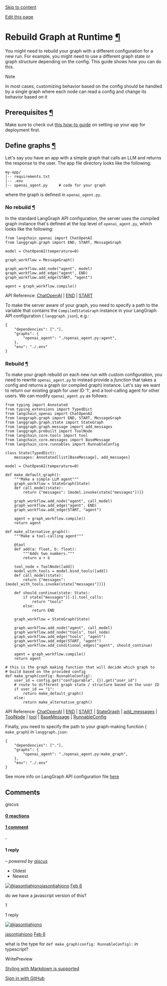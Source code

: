[Skip to content](https://langchain-ai.github.io/langgraph/cloud/deployment/graph_rebuild/#rebuild-graph-at-runtime)

[Edit this page](https://github.com/langchain-ai/langgraph/edit/main/docs/docs/cloud/deployment/graph_rebuild.md "Edit this page")

# Rebuild Graph at Runtime [¶](https://langchain-ai.github.io/langgraph/cloud/deployment/graph_rebuild/\#rebuild-graph-at-runtime "Permanent link")

You might need to rebuild your graph with a different configuration for a new run. For example, you might need to use a different graph state or graph structure depending on the config. This guide shows how you can do this.

Note

In most cases, customizing behavior based on the config should be handled by a single graph where each node can read a config and change its behavior based on it

## Prerequisites [¶](https://langchain-ai.github.io/langgraph/cloud/deployment/graph_rebuild/\#prerequisites "Permanent link")

Make sure to check out [this how-to guide](https://langchain-ai.github.io/langgraph/cloud/deployment/setup/) on setting up your app for deployment first.

## Define graphs [¶](https://langchain-ai.github.io/langgraph/cloud/deployment/graph_rebuild/\#define-graphs "Permanent link")

Let's say you have an app with a simple graph that calls an LLM and returns the response to the user. The app file directory looks like the following:

```md-code__content
my-app/
|-- requirements.txt
|-- .env
|-- openai_agent.py     # code for your graph

```

where the graph is defined in `openai_agent.py`.

### No rebuild [¶](https://langchain-ai.github.io/langgraph/cloud/deployment/graph_rebuild/\#no-rebuild "Permanent link")

In the standard LangGraph API configuration, the server uses the compiled graph instance that's defined at the top level of `openai_agent.py`, which looks like the following:

```md-code__content
from langchain_openai import ChatOpenAI
from langgraph.graph import END, START, MessageGraph

model = ChatOpenAI(temperature=0)

graph_workflow = MessageGraph()

graph_workflow.add_node("agent", model)
graph_workflow.add_edge("agent", END)
graph_workflow.add_edge(START, "agent")

agent = graph_workflow.compile()

```

API Reference: [ChatOpenAI](https://python.langchain.com/api_reference/openai/chat_models/langchain_openai.chat_models.base.ChatOpenAI.html) \| [END](https://langchain-ai.github.io/langgraph/reference/constants/#langgraph.constants.END) \| [START](https://langchain-ai.github.io/langgraph/reference/constants/#langgraph.constants.START)

To make the server aware of your graph, you need to specify a path to the variable that contains the `CompiledStateGraph` instance in your LangGraph API configuration ( `langgraph.json`), e.g.:

```md-code__content
{
    "dependencies": ["."],
    "graphs": {
        "openai_agent": "./openai_agent.py:agent",
    },
    "env": "./.env"
}

```

### Rebuild [¶](https://langchain-ai.github.io/langgraph/cloud/deployment/graph_rebuild/\#rebuild "Permanent link")

To make your graph rebuild on each new run with custom configuration, you need to rewrite `openai_agent.py` to instead provide a _function_ that takes a config and returns a graph (or compiled graph) instance. Let's say we want to return our existing graph for user ID '1', and a tool-calling agent for other users. We can modify `openai_agent.py` as follows:

```md-code__content
from typing import Annotated
from typing_extensions import TypedDict
from langchain_openai import ChatOpenAI
from langgraph.graph import END, START, MessageGraph
from langgraph.graph.state import StateGraph
from langgraph.graph.message import add_messages
from langgraph.prebuilt import ToolNode
from langchain_core.tools import tool
from langchain_core.messages import BaseMessage
from langchain_core.runnables import RunnableConfig

class State(TypedDict):
    messages: Annotated[list[BaseMessage], add_messages]

model = ChatOpenAI(temperature=0)

def make_default_graph():
    """Make a simple LLM agent"""
    graph_workflow = StateGraph(State)
    def call_model(state):
        return {"messages": [model.invoke(state["messages"])]}

    graph_workflow.add_node("agent", call_model)
    graph_workflow.add_edge("agent", END)
    graph_workflow.add_edge(START, "agent")

    agent = graph_workflow.compile()
    return agent

def make_alternative_graph():
    """Make a tool-calling agent"""

    @tool
    def add(a: float, b: float):
        """Adds two numbers."""
        return a + b

    tool_node = ToolNode([add])
    model_with_tools = model.bind_tools([add])
    def call_model(state):
        return {"messages": [model_with_tools.invoke(state["messages"])]}

    def should_continue(state: State):
        if state["messages"][-1].tool_calls:
            return "tools"
        else:
            return END

    graph_workflow = StateGraph(State)

    graph_workflow.add_node("agent", call_model)
    graph_workflow.add_node("tools", tool_node)
    graph_workflow.add_edge("tools", "agent")
    graph_workflow.add_edge(START, "agent")
    graph_workflow.add_conditional_edges("agent", should_continue)

    agent = graph_workflow.compile()
    return agent

# this is the graph making function that will decide which graph to
# build based on the provided config
def make_graph(config: RunnableConfig):
    user_id = config.get("configurable", {}).get("user_id")
    # route to different graph state / structure based on the user ID
    if user_id == "1":
        return make_default_graph()
    else:
        return make_alternative_graph()

```

API Reference: [ChatOpenAI](https://python.langchain.com/api_reference/openai/chat_models/langchain_openai.chat_models.base.ChatOpenAI.html) \| [END](https://langchain-ai.github.io/langgraph/reference/constants/#langgraph.constants.END) \| [START](https://langchain-ai.github.io/langgraph/reference/constants/#langgraph.constants.START) \| [StateGraph](https://langchain-ai.github.io/langgraph/reference/graphs/#langgraph.graph.state.StateGraph) \| [add\_messages](https://langchain-ai.github.io/langgraph/reference/graphs/#langgraph.graph.message.add_messages) \| [ToolNode](https://langchain-ai.github.io/langgraph/reference/prebuilt/#langgraph.prebuilt.tool_node.ToolNode) \| [tool](https://python.langchain.com/api_reference/core/tools/langchain_core.tools.convert.tool.html) \| [BaseMessage](https://python.langchain.com/api_reference/core/messages/langchain_core.messages.base.BaseMessage.html) \| [RunnableConfig](https://python.langchain.com/api_reference/core/runnables/langchain_core.runnables.config.RunnableConfig.html)

Finally, you need to specify the path to your graph-making function ( `make_graph`) in `langgraph.json`:

```md-code__content
{
    "dependencies": ["."],
    "graphs": {
        "openai_agent": "./openai_agent.py:make_graph",
    },
    "env": "./.env"
}

```

See more info on LangGraph API configuration file [here](https://langchain-ai.github.io/langgraph/cloud/reference/cli/#configuration-file)

## Comments

giscus

#### [0 reactions](https://github.com/langchain-ai/langgraph/discussions/3331)

#### [1 comment](https://github.com/langchain-ai/langgraph/discussions/3331)

#### ·

#### 1 reply

_– powered by [giscus](https://giscus.app/)_

- Oldest
- Newest

[![@jasontjahjono](https://avatars.githubusercontent.com/u/67953053?u=1b5e8c13d09f56e7193f7a238731656420edc39a&v=4)jasontjahjono](https://github.com/jasontjahjono) [Feb 6](https://github.com/langchain-ai/langgraph/discussions/3331#discussioncomment-12078432)

do we have a javascript version of this?

1

1 reply

[![@jasontjahjono](https://avatars.githubusercontent.com/u/67953053?u=1b5e8c13d09f56e7193f7a238731656420edc39a&v=4)](https://github.com/jasontjahjono)

[jasontjahjono](https://github.com/jasontjahjono) [Feb 6](https://github.com/langchain-ai/langgraph/discussions/3331#discussioncomment-12078565)

what is the type for `def make_graph(config: RunnableConfig):` in typescript?

WritePreview

[Styling with Markdown is supported](https://guides.github.com/features/mastering-markdown/ "Styling with Markdown is supported")

[Sign in with GitHub](https://giscus.app/api/oauth/authorize?redirect_uri=https%3A%2F%2Flangchain-ai.github.io%2Flanggraph%2Fcloud%2Fdeployment%2Fgraph_rebuild%2F)